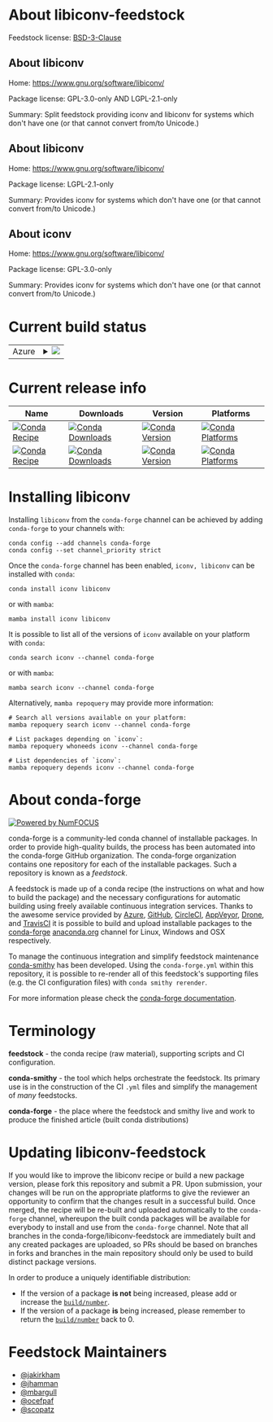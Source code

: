 About libiconv-feedstock
========================

Feedstock license: [BSD-3-Clause](https://github.com/conda-forge/libiconv-feedstock/blob/main/LICENSE.txt)


About libiconv
--------------

Home: https://www.gnu.org/software/libiconv/

Package license: GPL-3.0-only AND LGPL-2.1-only

Summary: Split feedstock providing iconv and libiconv for systems which don't have one (or that cannot convert from/to Unicode.)

About libiconv
--------------

Home: https://www.gnu.org/software/libiconv/

Package license: LGPL-2.1-only

Summary: Provides iconv for systems which don't have one (or that cannot convert from/to Unicode.)

About iconv
-----------

Home: https://www.gnu.org/software/libiconv/

Package license: GPL-3.0-only

Summary: Provides iconv for systems which don't have one (or that cannot convert from/to Unicode.)

Current build status
====================


<table>
    
  <tr>
    <td>Azure</td>
    <td>
      <details>
        <summary>
          <a href="https://dev.azure.com/conda-forge/feedstock-builds/_build/latest?definitionId=547&branchName=main">
            <img src="https://dev.azure.com/conda-forge/feedstock-builds/_apis/build/status/libiconv-feedstock?branchName=main">
          </a>
        </summary>
        <table>
          <thead><tr><th>Variant</th><th>Status</th></tr></thead>
          <tbody><tr>
              <td>linux_64</td>
              <td>
                <a href="https://dev.azure.com/conda-forge/feedstock-builds/_build/latest?definitionId=547&branchName=main">
                  <img src="https://dev.azure.com/conda-forge/feedstock-builds/_apis/build/status/libiconv-feedstock?branchName=main&jobName=linux&configuration=linux%20linux_64_" alt="variant">
                </a>
              </td>
            </tr><tr>
              <td>linux_aarch64</td>
              <td>
                <a href="https://dev.azure.com/conda-forge/feedstock-builds/_build/latest?definitionId=547&branchName=main">
                  <img src="https://dev.azure.com/conda-forge/feedstock-builds/_apis/build/status/libiconv-feedstock?branchName=main&jobName=linux&configuration=linux%20linux_aarch64_" alt="variant">
                </a>
              </td>
            </tr><tr>
              <td>linux_ppc64le</td>
              <td>
                <a href="https://dev.azure.com/conda-forge/feedstock-builds/_build/latest?definitionId=547&branchName=main">
                  <img src="https://dev.azure.com/conda-forge/feedstock-builds/_apis/build/status/libiconv-feedstock?branchName=main&jobName=linux&configuration=linux%20linux_ppc64le_" alt="variant">
                </a>
              </td>
            </tr><tr>
              <td>osx_64</td>
              <td>
                <a href="https://dev.azure.com/conda-forge/feedstock-builds/_build/latest?definitionId=547&branchName=main">
                  <img src="https://dev.azure.com/conda-forge/feedstock-builds/_apis/build/status/libiconv-feedstock?branchName=main&jobName=osx&configuration=osx%20osx_64_" alt="variant">
                </a>
              </td>
            </tr><tr>
              <td>osx_arm64</td>
              <td>
                <a href="https://dev.azure.com/conda-forge/feedstock-builds/_build/latest?definitionId=547&branchName=main">
                  <img src="https://dev.azure.com/conda-forge/feedstock-builds/_apis/build/status/libiconv-feedstock?branchName=main&jobName=osx&configuration=osx%20osx_arm64_" alt="variant">
                </a>
              </td>
            </tr><tr>
              <td>win_64</td>
              <td>
                <a href="https://dev.azure.com/conda-forge/feedstock-builds/_build/latest?definitionId=547&branchName=main">
                  <img src="https://dev.azure.com/conda-forge/feedstock-builds/_apis/build/status/libiconv-feedstock?branchName=main&jobName=win&configuration=win%20win_64_" alt="variant">
                </a>
              </td>
            </tr>
          </tbody>
        </table>
      </details>
    </td>
  </tr>
</table>

Current release info
====================

| Name | Downloads | Version | Platforms |
| --- | --- | --- | --- |
| [![Conda Recipe](https://img.shields.io/badge/recipe-iconv-green.svg)](https://anaconda.org/conda-forge/iconv) | [![Conda Downloads](https://img.shields.io/conda/dn/conda-forge/iconv.svg)](https://anaconda.org/conda-forge/iconv) | [![Conda Version](https://img.shields.io/conda/vn/conda-forge/iconv.svg)](https://anaconda.org/conda-forge/iconv) | [![Conda Platforms](https://img.shields.io/conda/pn/conda-forge/iconv.svg)](https://anaconda.org/conda-forge/iconv) |
| [![Conda Recipe](https://img.shields.io/badge/recipe-libiconv-green.svg)](https://anaconda.org/conda-forge/libiconv) | [![Conda Downloads](https://img.shields.io/conda/dn/conda-forge/libiconv.svg)](https://anaconda.org/conda-forge/libiconv) | [![Conda Version](https://img.shields.io/conda/vn/conda-forge/libiconv.svg)](https://anaconda.org/conda-forge/libiconv) | [![Conda Platforms](https://img.shields.io/conda/pn/conda-forge/libiconv.svg)](https://anaconda.org/conda-forge/libiconv) |

Installing libiconv
===================

Installing `libiconv` from the `conda-forge` channel can be achieved by adding `conda-forge` to your channels with:

```
conda config --add channels conda-forge
conda config --set channel_priority strict
```

Once the `conda-forge` channel has been enabled, `iconv, libiconv` can be installed with `conda`:

```
conda install iconv libiconv
```

or with `mamba`:

```
mamba install iconv libiconv
```

It is possible to list all of the versions of `iconv` available on your platform with `conda`:

```
conda search iconv --channel conda-forge
```

or with `mamba`:

```
mamba search iconv --channel conda-forge
```

Alternatively, `mamba repoquery` may provide more information:

```
# Search all versions available on your platform:
mamba repoquery search iconv --channel conda-forge

# List packages depending on `iconv`:
mamba repoquery whoneeds iconv --channel conda-forge

# List dependencies of `iconv`:
mamba repoquery depends iconv --channel conda-forge
```


About conda-forge
=================

[![Powered by
NumFOCUS](https://img.shields.io/badge/powered%20by-NumFOCUS-orange.svg?style=flat&colorA=E1523D&colorB=007D8A)](https://numfocus.org)

conda-forge is a community-led conda channel of installable packages.
In order to provide high-quality builds, the process has been automated into the
conda-forge GitHub organization. The conda-forge organization contains one repository
for each of the installable packages. Such a repository is known as a *feedstock*.

A feedstock is made up of a conda recipe (the instructions on what and how to build
the package) and the necessary configurations for automatic building using freely
available continuous integration services. Thanks to the awesome service provided by
[Azure](https://azure.microsoft.com/en-us/services/devops/), [GitHub](https://github.com/),
[CircleCI](https://circleci.com/), [AppVeyor](https://www.appveyor.com/),
[Drone](https://cloud.drone.io/welcome), and [TravisCI](https://travis-ci.com/)
it is possible to build and upload installable packages to the
[conda-forge](https://anaconda.org/conda-forge) [anaconda.org](https://anaconda.org/)
channel for Linux, Windows and OSX respectively.

To manage the continuous integration and simplify feedstock maintenance
[conda-smithy](https://github.com/conda-forge/conda-smithy) has been developed.
Using the ``conda-forge.yml`` within this repository, it is possible to re-render all of
this feedstock's supporting files (e.g. the CI configuration files) with ``conda smithy rerender``.

For more information please check the [conda-forge documentation](https://conda-forge.org/docs/).

Terminology
===========

**feedstock** - the conda recipe (raw material), supporting scripts and CI configuration.

**conda-smithy** - the tool which helps orchestrate the feedstock.
                   Its primary use is in the construction of the CI ``.yml`` files
                   and simplify the management of *many* feedstocks.

**conda-forge** - the place where the feedstock and smithy live and work to
                  produce the finished article (built conda distributions)


Updating libiconv-feedstock
===========================

If you would like to improve the libiconv recipe or build a new
package version, please fork this repository and submit a PR. Upon submission,
your changes will be run on the appropriate platforms to give the reviewer an
opportunity to confirm that the changes result in a successful build. Once
merged, the recipe will be re-built and uploaded automatically to the
`conda-forge` channel, whereupon the built conda packages will be available for
everybody to install and use from the `conda-forge` channel.
Note that all branches in the conda-forge/libiconv-feedstock are
immediately built and any created packages are uploaded, so PRs should be based
on branches in forks and branches in the main repository should only be used to
build distinct package versions.

In order to produce a uniquely identifiable distribution:
 * If the version of a package **is not** being increased, please add or increase
   the [``build/number``](https://docs.conda.io/projects/conda-build/en/latest/resources/define-metadata.html#build-number-and-string).
 * If the version of a package **is** being increased, please remember to return
   the [``build/number``](https://docs.conda.io/projects/conda-build/en/latest/resources/define-metadata.html#build-number-and-string)
   back to 0.

Feedstock Maintainers
=====================

* [@jakirkham](https://github.com/jakirkham/)
* [@jhamman](https://github.com/jhamman/)
* [@mbargull](https://github.com/mbargull/)
* [@ocefpaf](https://github.com/ocefpaf/)
* [@scopatz](https://github.com/scopatz/)

